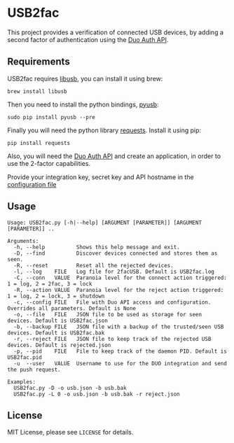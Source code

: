 # USB2fac

This project provides a verification of connected USB devices, by adding a second factor of authentication using the [Duo Auth API](https://duo.com/docs/authapi).

## Requirements

USB2fac requires [libusb](http://libusb.info/), you can install it using brew:

```
brew install libusb
```

Then you need to install the python bindings, [pyusb](https://walac.github.io/pyusb/):

```
sudo pip install pyusb --pre
```

Finally you will need the python library [requests](http://docs.python-requests.org/). Install it using pip:

```
pip install requests
```

Also, you will need the [Duo Auth API](https://duo.com/docs/authapi) and create an application, in order to use the 2-factor capabilities.

Provide your integration key, secret key and API hostname in the [configuration file](https://github.com/uber/usb2fac/blob/master/config.ini.example)

## Usage

```
Usage: USB2fac.py [-h|--help] [ARGUMENT [PARAMETER]] [ARGUMENT [PARAMETER]] ..

Arguments:
  -h, --help          Shows this help message and exit.
  -D, --find          Discover devices connected and stores them as seen.
  -R, --reset         Reset all the rejected devices.
  -l, --log    FILE   Log file for 2facUSB. Default is USB2fac.log
  -C, --conn   VALUE  Paranoia level for the connect action triggered: 1 = log, 2 = 2fac, 3 = lock
  -R, --action VALUE  Paranoia level for the reject action triggered: 1 = log, 2 = lock, 3 = shutdown
  -c, --config FILE   File with Duo API access and configuration. Overrides all parameters. Default is None
  -o, --file   FILE   JSON file to be used as storage for seen devices. Default is USB2fac.json
  -b, --backup FILE   JSON file with a backup of the trusted/seen USB devices. Default is USB2fac.bak
  -r, --reject FILE   JSON file to keep track of the rejected USB devices. Default is rejected.json
  -p, --pid    FILE   File to keep track of the daemon PID. Default is USB2fac.pid
  -u  --user   VALUE  Username to use for the DUO integration and send the push request.

Examples:
  USB2fac.py -D -o usb.json -b usb.bak
  USB2fac.py -L 0 -o usb.json -b usb.bak -r reject.json
```

## License

MIT License, please see `LICENSE` for details.
